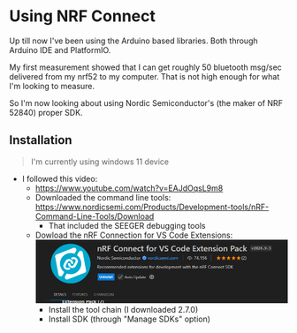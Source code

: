 # Using NRF Connect

Up till now I've been using the Arduino based libraries. Both through Arduino IDE and PlatformIO.

My first measurement showed that I can get roughly 50 bluetooth msg/sec delivered from my nrf52 to my computer. That is not high enough for what I'm looking to measure.

So I'm now looking about using Nordic Semiconductor's (the maker of NRF 52840) proper SDK.

## Installation

> I'm currently using windows 11 device

* I followed this video:
  * https://www.youtube.com/watch?v=EAJdOqsL9m8
  * Downloaded the command line tools: https://www.nordicsemi.com/Products/Development-tools/nRF-Command-Line-Tools/Download
    * That included the SEEGER debugging tools
  * Dowload the nRF Connection for VS Code Extensions:
  ![visual studio code install](image.png)
    * Install the tool chain (I downloaded 2.7.0)
    * Install SDK (through "Manage SDKs" option)
